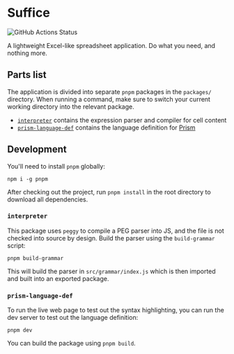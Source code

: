 # Suffice

![GitHub Actions Status](https://github.com/krofdrakula/suffice/actions/workflows/tests.yml/badge.svg)

A lightweight Excel-like spreadsheet application. Do what you need, and nothing more.

## Parts list

The application is divided into separate `pnpm` packages in the `packages/` directory. When running a command, make sure to switch your current working directory into the relevant package.

- [`interpreter`](#interpreter) contains the expression parser and compiler for cell content
- [`prism-language-def`](#prism-language-def) contains the language definition for [Prism](https://prismjs.com/)

## Development

You'll need to install `pnpm` globally:

```
npm i -g pnpm
```

After checking out the project, run `pnpm install` in the root directory to download all dependencies.

### `interpreter`

This package uses `peggy` to compile a PEG parser into JS, and the file is not checked into source by design. Build the parser using the `build-grammar` script:

```
pnpm build-grammar
```

This will build the parser in `src/grammar/index.js` which is then imported and built into an exported package.

### `prism-language-def`

To run the live web page to test out the syntax highlighting, you can run the dev server to test out the language definition:

```
pnpm dev
```

You can build the package using `pnpm build`.
